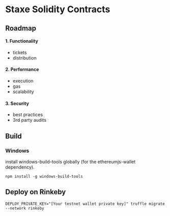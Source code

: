 # Staxe Solidity Contracts

## Roadmap

#### 1. Functionality

* tickets
* distribution

#### 2. Performance

* execution
* gas
* scalability

#### 3. Security

* best practices
* 3rd party audits 

## Build

### Windows

install windows-build-tools globally (for the ethereumjs-wallet dependency).

```
npm install -g windows-build-tools
```

## Deploy on Rinkeby

```
DEPLOY_PRIVATE_KEY="[Your testnet wallet private key]" truffle migrate --network rinkeby
``` 